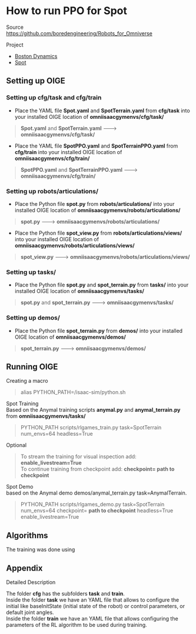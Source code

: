# How to run PPO for Spot
Source<br/>
https://github.com/boredengineering/Robots_for_Omniverse

Project<br/>
- [Boston Dynamics](https://www.bostondynamics.com/)
- [Spot](https://github.com/chvmp/spot_ros)

## **Setting up OIGE**

### Setting up **cfg/task** and **cfg/train**<br/>
- Place the YAML file **Spot.yaml** and **SpotTerrain.yaml** from **cfg/task** into your installed OIGE location of **omniisaacgymenvs/cfg/task/**<br/>
> **Spot.yaml** and **SpotTerrain.yaml** ---> **omniisaacgymenvs/cfg/task/**

- Place the YAML file **SpotPPO.yaml** and **SpotTerrainPPO.yaml** from **cfg/train** into your installed OIGE location of **omniisaacgymenvs/cfg/train/**<br/>
> **SpotPPO.yaml** and **SpotTerrainPPO.yaml** ---> **omniisaacgymenvs/cfg/train/**

### Setting up **robots/articulations/**<br/>
- Place the Python file **spot.py** from **robots/articulations/** into your installed OIGE location of **omniisaacgymenvs/robots/articulations/**<br/>
> **spot.py** ---> **omniisaacgymenvs/robots/articulations/**

- Place the Python file **spot_view.py** from **robots/articulations/views/** into your installed OIGE location of **omniisaacgymenvs/robots/articulations/views/**<br/>
> **spot_view.py** ---> **omniisaacgymenvs/robots/articulations/views/**

### Setting up **tasks/**<br/>
- Place the Python file **spot.py** and **spot_terrain.py** from **tasks/** into your installed OIGE location of **omniisaacgymenvs/tasks/**<br/>
> **spot.py** and **spot_terrain.py** ---> **omniisaacgymenvs/tasks/**

### Setting up **demos/**<br/>
- Place the Python file **spot_terrain.py** from **demos/** into your installed OIGE location of **omniisaacgymenvs/demos/**<br/>
> **spot_terrain.py** ---> **omniisaacgymenvs/demos/**

## **Running OIGE**
Creating a macro<br/>
> alias PYTHON_PATH=/isaac-sim/python.sh<br/>

Spot Training<br/>
Based on the Anymal training scripts **anymal.py** and **anymal_terrain.py** from **omniisaacgymenvs/tasks/**
> PYTHON_PATH scripts/rlgames_train.py task=SpotTerrain num_envs=64 headless=True<br/>

Optional<br/>
> To stream the training for visual inspection add: **enable_livestream=True** <br/>
> To continue training from checkpoint add: **checkpoint= path to checkpoint**<br/>

Spot Demo<br/>
based on the Anymal demo demos/anymal_terrain.py task=AnymalTerrain.<br/>
> PYTHON_PATH scripts/rlgames_demo.py task=SpotTerrain num_envs=64 checkpoint= **path to checkpoint** headless=True enable_livestream=True<br/>


## **Algorithms**
The training was done using 

## **Appendix**

Detailed Description<br/>

The folder **cfg** has the subfolders **task** and **train**.<br/>
Inside the folder **task** we have an YAML file that allows to configure the initial like baseInitState (initial state of the robot) or control parameters, or default joint angles.<br/>
Inside the folder **train** we have an YAML file that allows configuring the parameters of the RL algorithm to be used during training.<br/>